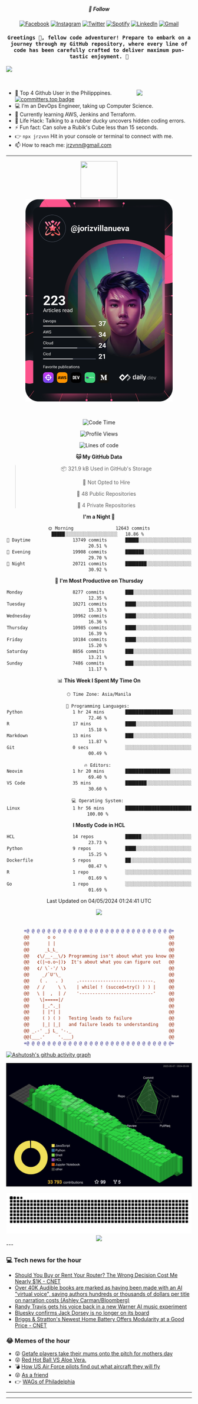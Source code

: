 <h5 align="center">💬 Follow</h5>
<div align="center">

[![Facebook](https://img.shields.io/badge/Facebook-%231877F2.svg?style=for-the-badge&logo=Facebook&logoColor=white)](https://www.facebook.com/Horisyo/)
[![Instagram](https://img.shields.io/badge/Instagram-%23E4405F.svg?style=for-the-badge&logo=Instagram&logoColor=white)](https://www.instagram.com/jrzvnn_/)
[![Twitter](https://img.shields.io/badge/Twitter-%231DA1F2.svg?style=for-the-badge&logo=Twitter&logoColor=white)](https://twitter.com/jrz_studies)
[![Spotify](https://img.shields.io/badge/Spotify-%231ED760.svg?style=for-the-badge&logo=Spotify&logoColor=white)](https://open.spotify.com/user/217td4qrc6mzqjodfalmzjpdi?si=b93099b9078c4ccb)
[![LinkedIn](https://img.shields.io/badge/LinkedIn-%230077B5.svg?style=for-the-badge&logo=LinkedIn&logoColor=white)](https://www.linkedin.com/in/jrz-vnn/)
[![Gmail](https://img.shields.io/badge/Gmail-D14836?style=for-the-badge&logo=gmail&logoColor=white)](mailto:jrzvnn@gmail.com)

</div>
<h4 align="center"><samp>Greetings 👋, fellow code adventurer! Prepare to embark on a journey through my GitHub repository, where every line of code has been carefully crafted to deliver maximum pun-tastic enjoyment. 🚀 </samp></h4>

<!--horizontal divider(gradiant)-->
<img src="https://user-images.githubusercontent.com/73097560/115834477-dbab4500-a447-11eb-908a-139a6edaec5c.gif">

&nbsp; 

<img align='right' src='https://github.com/Rishit-dagli/Rishit-dagli/blob/master/images/octocat-anime.gif' width='150"'>

- 🚀 Top 4 Github User in the Philipppines. [![committers.top badge](https://user-badge.committers.top/philippines/jrzvnn.svg)](https://user-badge.committers.top/philippines/USERNAME)
- 💻 I’m an DevOps Engineer, taking up Computer Science.
- 🤖 Currently learning AWS, Jenkins and Terraform.
- 🎯 Life Hack: Talking to a rubber ducky uncovers hidden coding errors.
- ⚡ Fun fact: Can solve a Rubik's Cube less than 15 seconds.
- 👉 `npx jrzvnn` Hit in your console or terminal to connect with me.
- 📫 How to reach me: jrzvnn@gmail.com

---

<!--🖼️OCTOCAT-->
<p align="center">

<img src="https://media.giphy.com/media/IP7sarl7C5lSFCw9rG/giphy.gif"  width="100px" height="100px">
<br />
<a href="https://app.daily.dev/jorizvillanueva"><img src="https://github.com/jrzvnn/jrzvnn/blob/main/devcard.svg" width="400" alt="Joriz Dev Card"/></a>
</p>

<br />
<div align="center">

<!--START_SECTION:waka-->
![Code Time](http://img.shields.io/badge/Code%20Time-252%20hrs%2034%20mins-blue)

![Profile Views](http://img.shields.io/badge/Profile%20Views-150-blue)

![Lines of code](https://img.shields.io/badge/From%20Hello%20World%20I%27ve%20Written-1.6%20million%20lines%20of%20code-blue)

**🐱 My GitHub Data** 

> 📦 321.9 kB Used in GitHub's Storage 
 > 
> 🚫 Not Opted to Hire
 > 
> 📜 48 Public Repositories 
 > 
> 🔑 4 Private Repositories 
 > 
**I'm a Night 🦉** 

```text
🌞 Morning                12643 commits       █████░░░░░░░░░░░░░░░░░░░░   18.86 % 
🌆 Daytime                13749 commits       █████░░░░░░░░░░░░░░░░░░░░   20.51 % 
🌃 Evening                19908 commits       ███████░░░░░░░░░░░░░░░░░░   29.70 % 
🌙 Night                  20721 commits       ████████░░░░░░░░░░░░░░░░░   30.92 % 
```
📅 **I'm Most Productive on Thursday** 

```text
Monday                   8277 commits        ███░░░░░░░░░░░░░░░░░░░░░░   12.35 % 
Tuesday                  10271 commits       ████░░░░░░░░░░░░░░░░░░░░░   15.33 % 
Wednesday                10962 commits       ████░░░░░░░░░░░░░░░░░░░░░   16.36 % 
Thursday                 10985 commits       ████░░░░░░░░░░░░░░░░░░░░░   16.39 % 
Friday                   10184 commits       ████░░░░░░░░░░░░░░░░░░░░░   15.20 % 
Saturday                 8856 commits        ███░░░░░░░░░░░░░░░░░░░░░░   13.21 % 
Sunday                   7486 commits        ███░░░░░░░░░░░░░░░░░░░░░░   11.17 % 
```


📊 **This Week I Spent My Time On** 

```text
🕑︎ Time Zone: Asia/Manila

💬 Programming Languages: 
Python                   1 hr 24 mins        ██████████████████░░░░░░░   72.46 % 
R                        17 mins             ████░░░░░░░░░░░░░░░░░░░░░   15.18 % 
Markdown                 13 mins             ███░░░░░░░░░░░░░░░░░░░░░░   11.87 % 
Git                      0 secs              ░░░░░░░░░░░░░░░░░░░░░░░░░   00.49 % 

🔥 Editors: 
Neovim                   1 hr 20 mins        █████████████████░░░░░░░░   69.40 % 
VS Code                  35 mins             ████████░░░░░░░░░░░░░░░░░   30.60 % 

💻 Operating System: 
Linux                    1 hr 56 mins        █████████████████████████   100.00 % 
```

**I Mostly Code in HCL** 

```text
HCL                      14 repos            ██████░░░░░░░░░░░░░░░░░░░   23.73 % 
Python                   9 repos             ████░░░░░░░░░░░░░░░░░░░░░   15.25 % 
Dockerfile               5 repos             ██░░░░░░░░░░░░░░░░░░░░░░░   08.47 % 
R                        1 repo              ░░░░░░░░░░░░░░░░░░░░░░░░░   01.69 % 
Go                       1 repo              ░░░░░░░░░░░░░░░░░░░░░░░░░   01.69 % 
```




 Last Updated on 04/05/2024 01:24:41 UTC
<!--END_SECTION:waka-->

<img src="https://wakatime.com/share/@jrzvnn/70a4618c-7cd9-4016-b7b9-eabe75c837ee.svg">

<br />
<br />

```diff
+@ @ @ @ @ @ @ @ @ @ @ @ @ @ @ @ @ @ @ @ @ @ @ @ @ @ @ @+
@@       o o                                           @@
@@       | |                                           @@
@@      _L_L_                                          @@
@@   ❮\/__-__\/❯ Programming isn't about what you know @@
@@   ❮(|~o.o~|)❯  It's about what you can figure out   @@
@@   ❮/ \`-'/ \❯                                       @@
@@     _/`U'\_                                         @@
@@    ( .   . )     .----------------------------.     @@
@@   / /     \ \    | while( ! (succed=try() ) ) |     @@
@@   \ |  ,  | /    '----------------------------'     @@
@@    \|=====|/                                        @@
@@     |_.^._|                                         @@
@@     | |"| |                                         @@
@@     ( ) ( )   Testing leads to failure              @@
@@     |_| |_|   and failure leads to understanding    @@
@@ _.-' _j L_ '-._                                     @@
@@(___.'     '.___)                                    @@
+@ @ @ @ @ @ @ @ @ @ @ @ @ @ @ @ @ @ @ @ @ @ @ @ @ @ @ @+

```

</div>


[![Ashutosh's github activity graph](https://github-readme-activity-graph.vercel.app/graph?username=jrzvnn&theme=github-compact)](https://github.com/ashutosh00710/github-readme-activity-graph)


![svg](profile-3d-contrib/profile-night-green.svg)

<div align="center">
<img src="https://github.com/jrzvnn/jrzvnn/blob/output/github-snake-dark.svg">
</div>

<div align=center>
<img align=center src=https://metrics.lecoq.io/jrzvnn?template=classic&isocalendar=1&languages=1&achievements=1&base=header%2C%20activity%2C%20community%2C%20repositories%2C%20metadata&base.indepth=false&base.hireable=false&base.skip=false&isocalendar=false&isocalendar.duration=full-year&languages=false&languages.limit=8&languages.threshold=0%25&languages.other=false&languages.colors=github&languages.sections=most-used&languages.indepth=false&languages.analysis.timeout=15&languages.analysis.timeout.repositories=7.5&languages.categories=markup%2C%20programming&languages.recent.categories=markup%2C%20programming&languages.recent.load=300&languages.recent.days=14&achievements=false&achievements.threshold=C&achievements.secrets=true&achievements.display=detailed&achievements.limit=0&config.timezone=Asia%2FManila)
</div>
<div align="left">
---

### 💻 Tech news for the hour

<!-- TECH:START -->
 - [Should You Buy or Rent Your Router? The Wrong Decision Cost Me Nearly $1K     - CNET](https://www.cnet.com/home/internet/should-you-buy-or-rent-your-router-the-wrong-decision-cost-me-nearly-1k/#ftag=CAD590a51e)
 - [Over 40K Audible books are marked as having been made with an AI &quot;virtual voice&quot;, saving authors hundreds or thousands of dollars per title on narration costs &lpar;Ashley Carman/Bloomberg&rpar;](http://www.techmeme.com/240505/p6#a240505p6)
 - [Randy Travis gets his voice back in a new Warner AI music experiment](https://www.theverge.com/2024/5/5/24149685/randy-travis-ai-voice-clone-song-where-that-came-from)
 - [Bluesky confirms Jack Dorsey is no longer on its board](https://www.theverge.com/2024/5/5/24149543/jack-dorsey-gone-bluesky-board)
 - [Briggs &amp; Stratton&#39;s Newest Home Battery Offers Modularity at a Good Price     - CNET](https://www.cnet.com/home/energy-and-utilities/briggs-strattons-newest-home-battery-offers-modularity-at-a-good-price/#ftag=CAD590a51e)<!-- TECH:END -->

### 😂 Memes of the hour

<!-- MEMES:START -->
 - 😝 [Getafe players take their mums onto the pitch for mothers day](http://9gag.com/gag/ayN5POY)
 - 😝 [Red Hot Ball VS Aloe Vera.](http://9gag.com/gag/aqympVZ)
 - 💣 [How US Air Force pilots find out what aircraft they will fly](http://9gag.com/gag/a7o5Apm)
 - 😝 [As a friend](http://9gag.com/gag/aqymA4Y)
 - 👉 [WAGs of Philadelphia](http://9gag.com/gag/awyrvNR)<!-- MEMES:END -->

---

---
